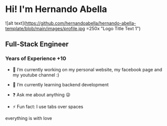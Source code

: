 <h1 style="align: center">Hi! I'm Hernando Abella </h1>



![alt text](https://github.com/hernandoabella/hernando-abella-template/blob/main/images/profile.jpg =250x "Logo Title Text 1")

<div style="align: center"><div>

## Full-Stack Engineer

### Years of Experience +10
  

- 🔭 I’m currently working on my personal website, my facebook page and my youtube channel :)  
  

- 🌱 I’m currently learning backend development  
  

- ❓ Ask me about anything 😜  
  

- ⚡ Fun fact: I use tabs over spaces  

everything is with love
